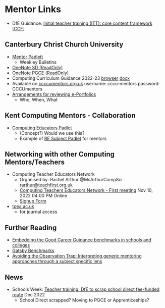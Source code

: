 Mentor Links
============

* DfE Guidance: [Initial teacher training (ITT): core content framework](https://www.gov.uk/government/publications/initial-teacher-training-itt-core-content-framework) [[CCF]]

Canterbury Christ Church University
-----------------------------------
* [Mentor Padlett](https://cccu.padlet.org/emilysmith35/t5bd4d9p3bxhqd57)
    * Weekley Bulletins
* [OneNote SD (ReadOnly)](https://cccu-my.sharepoint.com/:f:/g/personal/sm1161_canterbury_ac_uk/EkBfcWviqntOsaZqF612OqEBU-azYP__gZixz4a5W_W1CQ)
* [OneNote PGCE (ReadOnly)](https://cccu-my.sharepoint.com/:f:/g/personal/sm1161_canterbury_ac_uk/Eo40z-O4Xo1MlIMt9o_1z1ABzG8B_pKH8ULDobbS7PYVIQ)
* Computing Curriculum Guidance 2022-23 [browser](https://cccu-my.sharepoint.com/:w:/g/personal/ac954_canterbury_ac_uk/EUT6YmOPKppLoqS227ycO_EB5U5CIOAVIGxmsGt5VK4qhw?e=mGtTbQ) [docx](http://ccccumentors.org.uk/files/secondary/Documentation/subject-documentation/computing/Computing%20Curriculum%20Guidance%202022-23.docx)
* Available on [ccccumentors.org.uk](http://ccccumentors.org.uk) username: cccu-mentors password: CCCUmentors
* [Arrangements for reviewing e-Portfolios](https://cccu-my.sharepoint.com/:w:/g/personal/lt229_canterbury_ac_uk/EYpC7JEw_GpEuMSuJHcKmDIB7ryEO6W2VJTvuA2pLIR6IQ?e=h6AZLN)
    * Who, When, What

Kent Computing Mentors - Collaboration
--------------------------------------
* [Computing Educators Padlet](https://padlet.com/allancallaghan1/t90qrkylhnmtql99)
    * (Concept?) Would we use this?
    * Example of [RE Subject Padlet](https://cccu.padlet.org/katie_clemmey/xx1mh0ayj4pljj3l) for mentors


Networking with other Computing Mentors/Teachers
------------------------------------------------
* Computing Teacher Educators Network
    * Organised by: Rachel Arthur @MsArthurCompSci rarthur@teachfirst.org.uk
    * [Computing Teachers Educators Network - First meeting](https://www.eventbrite.co.uk/e/the-computing-teacher-educator-network-tickets-421247150567) Nov 10, 2022 04:00 PM Online
    * [Signup Form](https://forms.office.com/pages/responsepage.aspx?id=ZyYeN4rMsEe13T5BpfTp_DHG91hvGkxPsNAus4-ppg5UQlJGTTJQQlhQSzUyTjlNS1hFV01ZNUtETy4u)
* [tpea.ac.uk](https://tpea.ac.uk/membership/)
    * for journal access

Further Reading
---------------
* [Embedding the Good Career Guidance benchmarks in schools and colleges](https://www.gatsby.org.uk/education/programmes/embedding-the-benchmarks-in-school-and-college-practice)
* [Gatsby Benchmarks](https://boostlifeskills.co.uk/gatsby-benchmarks/)
* [Avoiding the Observation Trap: Interpreting generic mentoring approaches through a subject specific lens](https://uonhistoryteachertraining.school.blog/2022/05/26/avoiding-the-observation-trap-interpreting-generic-mentoring-approaches-through-a-subject-specific-lens/)


News
----

* Schools Week: [Teacher training: DfE to scrap school direct fee-funded route](https://schoolsweek.co.uk/teacher-training-dfe-to-scrap-school-direct-fee-funded-route/) Dec 2022
    * School Direct scrapped? Moving to PGCE or Apprenticeships?

[//begin]: # "Autogenerated link references for markdown compatibility"
[CCF]: ../national_documentation/CCF.md "Core Content Framework"
[//end]: # "Autogenerated link references"